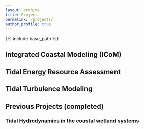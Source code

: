 ```yaml
---
layout: archive
title: Projects
permalink: /projects/
author_profile: true
---
```


{% include base_path %}

## Integrated Coastal Modeling (ICoM)



## Tidal Energy Resource Assessment



## Tidal Turbulence Modeling



## Previous Projects (completed)
### Tidal Hydrodynamics in the coastal wetland systems

